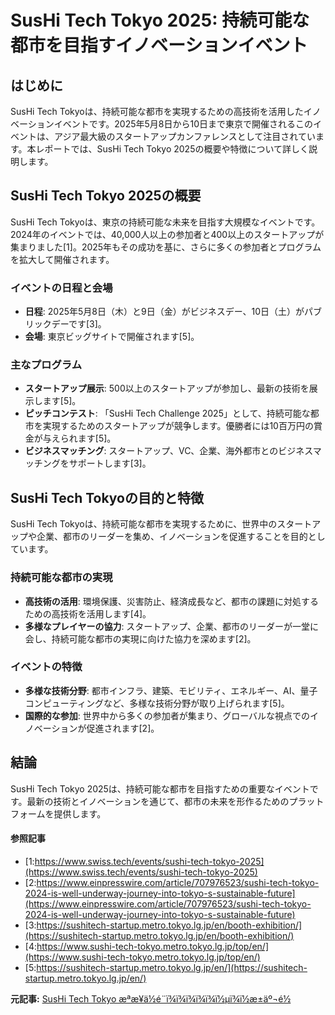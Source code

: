 # SusHi Tech Tokyo 2025: 持続可能な都市を目指すイノベーションイベント

## はじめに

SusHi Tech Tokyoは、持続可能な都市を実現するための高技術を活用したイノベーションイベントです。2025年5月8日から10日まで東京で開催されるこのイベントは、アジア最大級のスタートアップカンファレンスとして注目されています。本レポートでは、SusHi Tech Tokyo 2025の概要や特徴について詳しく説明します。

## SusHi Tech Tokyo 2025の概要

SusHi Tech Tokyoは、東京の持続可能な未来を目指す大規模なイベントです。2024年のイベントでは、40,000人以上の参加者と400以上のスタートアップが集まりました[1]。2025年もその成功を基に、さらに多くの参加者とプログラムを拡大して開催されます。

### イベントの日程と会場

- **日程**: 2025年5月8日（木）と9日（金）がビジネスデー、10日（土）がパブリックデーです[3]。
- **会場**: 東京ビッグサイトで開催されます[5]。

### 主なプログラム

- **スタートアップ展示**: 500以上のスタートアップが参加し、最新の技術を展示します[5]。
- **ピッチコンテスト**: 「SusHi Tech Challenge 2025」として、持続可能な都市を実現するためのスタートアップが競争します。優勝者には10百万円の賞金が与えられます[5]。
- **ビジネスマッチング**: スタートアップ、VC、企業、海外都市とのビジネスマッチングをサポートします[3]。

## SusHi Tech Tokyoの目的と特徴

SusHi Tech Tokyoは、持続可能な都市を実現するために、世界中のスタートアップや企業、都市のリーダーを集め、イノベーションを促進することを目的としています。

### 持続可能な都市の実現

- **高技術の活用**: 環境保護、災害防止、経済成長など、都市の課題に対処するための高技術を活用します[4]。
- **多様なプレイヤーの協力**: スタートアップ、企業、都市のリーダーが一堂に会し、持続可能な都市の実現に向けた協力を深めます[2]。

### イベントの特徴

- **多様な技術分野**: 都市インフラ、建築、モビリティ、エネルギー、AI、量子コンピューティングなど、多様な技術分野が取り上げられます[5]。
- **国際的な参加**: 世界中から多くの参加者が集まり、グローバルな視点でのイノベーションが促進されます[2]。

## 結論

SusHi Tech Tokyo 2025は、持続可能な都市を目指すための重要なイベントです。最新の技術とイノベーションを通じて、都市の未来を形作るためのプラットフォームを提供します。

#### 参照記事
- [1:https://www.swiss.tech/events/sushi-tech-tokyo-2025](https://www.swiss.tech/events/sushi-tech-tokyo-2025)
- [2:https://www.einpresswire.com/article/707976523/sushi-tech-tokyo-2024-is-well-underway-journey-into-tokyo-s-sustainable-future](https://www.einpresswire.com/article/707976523/sushi-tech-tokyo-2024-is-well-underway-journey-into-tokyo-s-sustainable-future)
- [3:https://sushitech-startup.metro.tokyo.lg.jp/en/booth-exhibition/](https://sushitech-startup.metro.tokyo.lg.jp/en/booth-exhibition/)
- [4:https://www.sushi-tech-tokyo.metro.tokyo.lg.jp/top/en/](https://www.sushi-tech-tokyo.metro.tokyo.lg.jp/top/en/)
- [5:https://sushitech-startup.metro.tokyo.lg.jp/en/](https://sushitech-startup.metro.tokyo.lg.jp/en/)


**元記事:** [SusHi Tech Tokyo æªæ¥ä½é¨ï¾ï¾ï¾ï¾ï¾ï½µï¾ï½æ±äº¬é½](https://www.metro.tokyo.lg.jp/tosei/hodohappyo/press/2025/03/10/08.html)